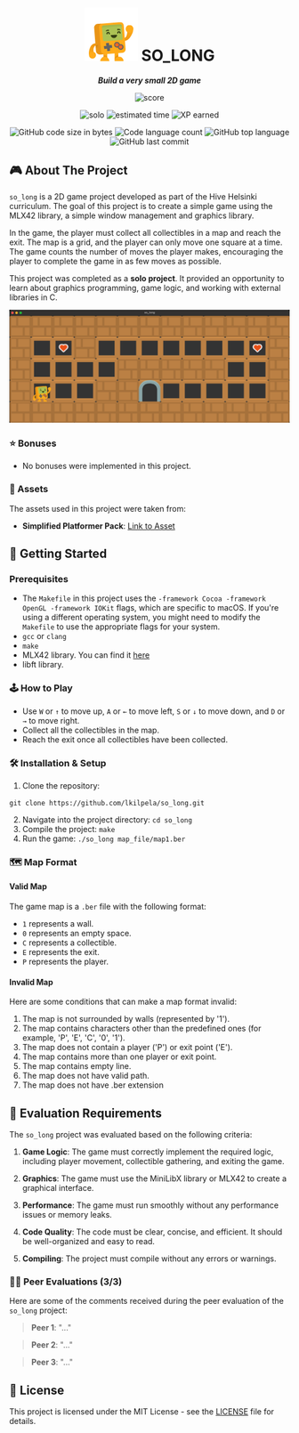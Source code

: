 <h1 align="center">
	<img src="./textures/player.png" alt="Player Image">
	SO_LONG
</h1>

<p align="center">
	<b><i>Build a very small 2D game</i></b><br>
</p>

<p align="center">
    <img alt="score" src="https://img.shields.io/badge/score-0%2F100-brightgreen" />
<p align="center">
    <img alt="solo" src="https://img.shields.io/badge/solo-yellow" />
    <img alt="estimated time" src="https://img.shields.io/badge/estimation-60%20hours-blue" />
    <img alt="XP earned" src="https://img.shields.io/badge/XP%20earned-1000-orange" />
<p align="center">
	<img alt="GitHub code size in bytes" src="https://img.shields.io/github/languages/code-size/lkilpela/so_long?color=lightblue" />
	<img alt="Code language count" src="https://img.shields.io/github/languages/count/lkilpela/so_long?color=yellow" />
	<img alt="GitHub top language" src="https://img.shields.io/github/languages/top/lkilpela/so_long?color=blue" />
	<img alt="GitHub last commit" src="https://img.shields.io/github/last-commit/lkilpela/so_long?color=green" />
</p>

## 🎮 About The Project

`so_long` is a 2D game project developed as part of the Hive Helsinki curriculum. The goal of this project is to create a simple game using the MLX42 library, a simple window management and graphics library.

In the game, the player must collect all collectibles in a map and reach the exit. The map is a grid, and the player can only move one square at a time. The game counts the number of moves the player makes, encouraging the player to complete the game in as few moves as possible.

This project was completed as a **solo project**. It provided an opportunity to learn about graphics programming, game logic, and working with external libraries in C.

![Game Screenshot](https://github.com/lkilpela/so_long/blob/main/docs/game_screenshot.png)

### ⭐ Bonuses

- No bonuses were implemented in this project.

### 🎨 Assets

The assets used in this project were taken from:

- **Simplified Platformer Pack**: [Link to Asset](https://www.kenney.nl/assets/simplified-platformer-pack)

## 🏁 Getting Started

### Prerequisites

- The `Makefile` in this project uses the `-framework Cocoa -framework OpenGL -framework IOKit` flags, which are specific to macOS. If you're using a different operating system, you might need to modify the `Makefile` to use the appropriate flags for your system.
- `gcc` or `clang`
- `make`
- MLX42 library. You can find it [here](https://github.com/codam-coding-college/MLX42)
- libft library. 

### 🕹️ How to Play

- Use `W` or `↑` to move up, `A` or `←` to move left, `S` or `↓` to move down, and `D` or `→` to move right.
- Collect all the collectibles in the map.
- Reach the exit once all collectibles have been collected.

### 🛠️ Installation & Setup

1. Clone the repository: 
```
git clone https://github.com/lkilpela/so_long.git
```
2. Navigate into the project directory: `cd so_long`
3. Compile the project: `make`
4. Run the game: `./so_long map_file/map1.ber`

### 🗺️ Map Format

#### Valid Map

The game map is a `.ber` file with the following format:

- `1` represents a wall.
- `0` represents an empty space.
- `C` represents a collectible.
- `E` represents the exit.
- `P` represents the player.

#### Invalid Map

Here are some conditions that can make a map format invalid:
1. The map is not surrounded by walls (represented by '1').
2. The map contains characters other than the predefined ones (for example, 'P', 'E', 'C', '0', '1').
3. The map does not contain a player ('P') or exit point ('E').
4. The map contains more than one player or exit point.
5. The map contains empty line.
6. The map does not have valid path.
7. The map does not have .ber extension

## 📝 Evaluation Requirements

The `so_long` project was evaluated based on the following criteria:

1. **Game Logic**: The game must correctly implement the required logic, including player movement, collectible gathering, and exiting the game.

2. **Graphics**: The game must use the MiniLibX library or MLX42 to create a graphical interface.

3. **Performance**: The game must run smoothly without any performance issues or memory leaks.

4. **Code Quality**: The code must be clear, concise, and efficient. It should be well-organized and easy to read.

5. **Compiling**: The project must compile without any errors or warnings.

### 🧑‍💻 Peer Evaluations (3/3)

Here are some of the comments received during the peer evaluation of the `so_long` project:

> **Peer 1**: "..."

> **Peer 2**: "..."

> **Peer 3**: "..."

## 📜 License

This project is licensed under the MIT License - see the [LICENSE](https://github.com/lkilpela/so_long/blob/main/docs/LICENSE) file for details.

